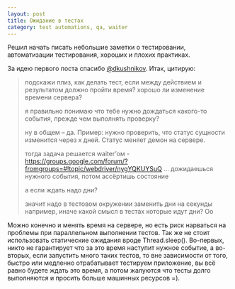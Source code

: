 ```yaml
---
layout: post
title: Ожидание в тестах
category: test automations, qa, waiter
---
```


Решил начать писать небольшие заметки о тестировании, автоматизации тестирования, хороших и плохих практиках.

За идею первого поста спасибо [@dkushnikov](http://twitter.com/dkushnikov). Итак, цитирую:

> подскажи плиз, как делать тест, если между действием и результатом должно пройти время? хорошо ли изменение времени сервера?
>
> я правильно понимаю что тебе нужно дождаться какого-то события, прежде чем выполнять проверку?
>
> ну в общем – да. Пример: нужно проверить, что статус сущности изменится через x дней. Статус меняет демон на сервере.
>
> тогда задача решается waiter’ом - https://groups.google.com/forum/?fromgroups=#!topic/webdriver/nygYQKUYSuQ … дожидаешься нужного события, потом ассёртишь состояние
>
> а если ждать надо дни?
>
> значит надо в тестовом окружении заменить дни на секунды например, иначе какой смысл в тестах которые идут дни? Оо

Можно конечно и менять время на сервере, но есть риск нарваться на проблемы при параллельном выполнении тестов. Так же не стоит использовать статические ожидания вроде Thread.sleep(). Во-первых, никто не гарантирует что за это время наступит нужное событие, а во-вторых, если запустить много таких тестов, то вне зависимости от того, быстро или медленно отрабатывает тестируем приложение, вы всё равно будете ждать это время, а потом жалуются что тесты долго выполняются и просить больше машинных ресурсов =).